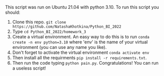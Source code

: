 This script was run on Ubuntu 21.04 with python 3.10.
To run this script you should:
1. Clone this repo. 
`git clone https://github.com/NatashaKhotkina/Python_BI_2022`
2. Type 
`cd Python_BI_2022/homework_3`
3. Create a virtual environment. 
An easy way to do this is to run 
`conda create -n env python=3.10`
where 'env' is the name of your virtual environment (you can use any name you like).
4. Don't forget to activate the virtual environment
`conda activate env`
5. Then install all the requirments
`pip install -r requirements.txt`. 
6. Then run the code typing 
`python pain.py`.
Congratulations! You can run a useless script!